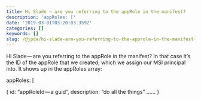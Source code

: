 ```yaml
---
title: Hi Slade — are you referring to the appRole in the manifest?
description: 'appRoles: ['
date: '2019-03-01T03:20:03.359Z'
categories: []
keywords: []
slug: /@jpda/hi-slade-are-you-referring-to-the-approle-in-the-manifest-32f66d21083e
---
```


Hi Slade — are you referring to the appRole in the manifest? In that case it’s the ID of the appRole that we created, which we assign our MSI principal into. It shows up in the appRoles array:

appRoles: \[

{ id: “appRoleId — a guid”, description: “do all the things” …<snip>… }